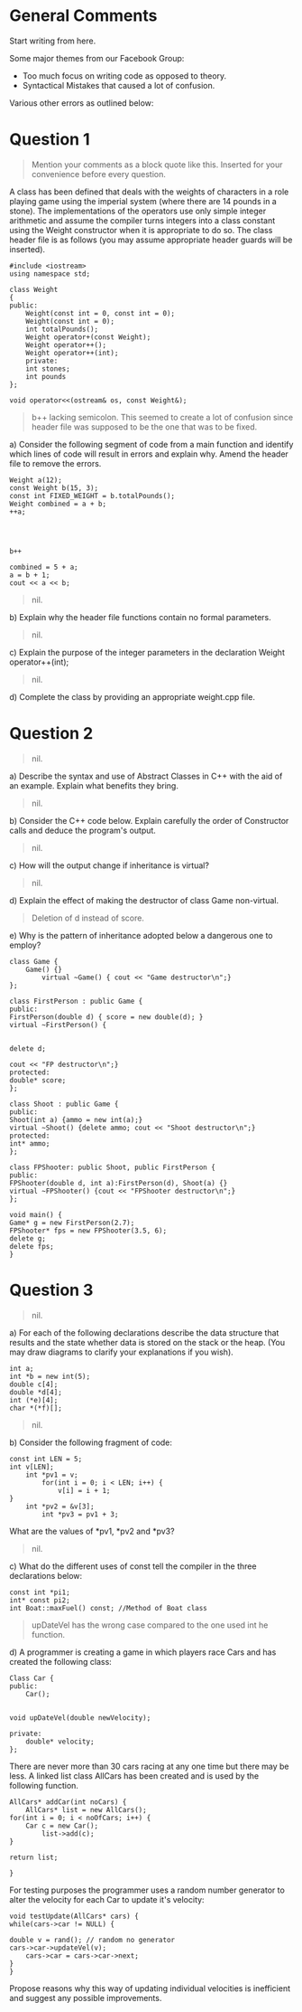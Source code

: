 General Comments
================

Start writing from here.

Some major themes from our Facebook Group:

* Too much focus on writing code as opposed to theory.
* Syntactical Mistakes that caused a lot of confusion.

Various other errors as outlined below:

Question 1
===========

> Mention your comments as a block quote like this. Inserted for your
> convenience before every question.

A class has been defined that deals with the weights of characters in a role playing game using the imperial system (where there are 14 pounds in a stone). The implementations of the operators use only simple integer arithmetic and assume the compiler turns integers into a class constant using the Weight constructor when it is appropriate to do so. The class header file is as follows (you may assume appropriate header guards will be inserted).

    #include <iostream>
    using namespace std;
    
    class Weight
    {
    public:
        Weight(const int = 0, const int = 0);
        Weight(const int = 0);
        int totalPounds();
        Weight operator+(const Weight);
        Weight operator++();
        Weight operator++(int);
        private:
        int stones;
        int pounds
    };

    void operator<<(ostream& os, const Weight&);



> b++ lacking semicolon. This seemed to create a lot of confusion
> since header file was supposed to be the one that was to be fixed.

a) Consider the following segment of code from a main function and
identify which lines of code will result in errors and explain
why. Amend the header file to remove the errors.

    Weight a(12);
    const Weight b(15, 3);
    const int FIXED_WEIGHT = b.totalPounds();
    Weight combined = a + b;
    ++a;

<code class="error">
<!-- Wrap code segments with error as follows so -->
<!-- that they are highlighted in red-->
b++
</code>

    combined = 5 + a;
    a = b + 1;
    cout << a << b;


> nil.

b) Explain why the header file functions contain no formal parameters.

> nil.

c) Explain the purpose of the integer parameters in the declaration Weight operator++(int);

> nil.

d) Complete the class by providing an appropriate weight.cpp file.

Question 2
==========

> nil.

a) Describe the syntax and use of Abstract Classes in C++ with the aid
of an example. Explain what benefits they bring.

> nil.

b) Consider the C++ code below. Explain carefully the order of
Constructor calls and deduce the program's output.

> nil.

c) How will the output change if inheritance is virtual?

> nil.

d) Explain the effect of making the destructor of class Game
non-virtual.

> Deletion of d instead of score.

e) Why is the pattern of inheritance adopted below a dangerous one to
employ?

    class Game {
        Game() {}
            virtual ~Game() { cout << "Game destructor\n";}
    };

    class FirstPerson : public Game {
    public:
    FirstPerson(double d) { score = new double(d); }
    virtual ~FirstPerson() {

<code class="error">
delete d;
</code>

    cout << "FP destructor\n";}
    protected:
    double* score;
    };

    class Shoot : public Game {
    public:
    Shoot(int a) {ammo = new int(a);}
    virtual ~Shoot() {delete ammo; cout << "Shoot destructor\n";}
    protected:
    int* ammo;
    };

    class FPShooter: public Shoot, public FirstPerson {
    public:
    FPShooter(double d, int a):FirstPerson(d), Shoot(a) {}
    virtual ~FPShooter() {cout << "FPShooter destructor\n";}
    };

    void main() {
    Game* g = new FirstPerson(2.7);
    FPShooter* fps = new FPShooter(3.5, 6);
    delete g;
    delete fps;
    }

Question 3
==========

> nil.

a) For each of the following declarations describe the data structure
that results and the state whether data is stored on the stack or the
heap. (You may draw diagrams to clarify your explanations if you
wish).

    int a;
    int *b = new int(5);
    double c[4];
    double *d[4];
    int (*e)[4];
    char *(*f)[];

> nil.

b) Consider the following fragment of code:

    const int LEN = 5;
    int v[LEN];
        int *pv1 = v;
            for(int i = 0; i < LEN; i++) {
                v[i] = i + 1;
    }
        int *pv2 = &v[3];
            int *pv3 = pv1 + 3;

What are the values of *pv1, *pv2 and *pv3?

> nil.

c) What do the different uses of const tell the compiler in the three
declarations below:

    const int *pi1;
    int* const pi2;
    int Boat::maxFuel() const; //Method of Boat class

> upDateVel has the wrong case compared to the one used int he function.

d) A programmer is creating a game in which players race Cars and has
created the following class:

    Class Car {
    public:
        Car();

<code class="error">
void upDateVel(double newVelocity);
</code>

    private:
        double* velocity;
    };

There are never more than 30 cars racing at any one time but there may
be less. A linked list class AllCars has been created and is used by
the following function.

    AllCars* addCar(int noCars) {
        AllCars* list = new AllCars();
    for(int i = 0; i < noOfCars; i++) {
        Car c = new Car();
            list->add(c);
    }
    
    return list;

    }

For testing purposes the programmer uses a random number generator to
alter the velocity for each Car to update it's velocity:

    void testUpdate(AllCars* cars) {
    while(cars->car != NULL) {
    
    double v = rand(); // random no generator
    cars->car->updateVel(v);
        cars->car = cars->car->next;
    }
    }

Propose reasons why this way of updating individual velocities is
inefficient and suggest any possible improvements.
